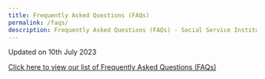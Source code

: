 ```yaml
---
title: Frequently Asked Questions (FAQs)
permalink: /faqs/
description: Frequently Asked Questions (FAQs) - Social Service Institute
---
```

Updated on 10th July 2023

[Click here to view our list of Frequently Asked Questions (FAQs)](/files/ssi%20-%20faqs%20on%20website_10%20jul%202023.pdf)